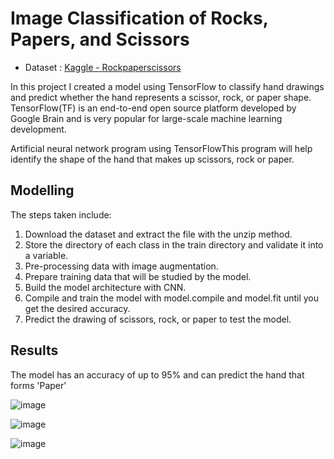 # Image Classification of Rocks, Papers, and Scissors

- Dataset : [Kaggle - Rockpaperscissors](https://www.kaggle.com/drgfreeman/rockpaperscissors)

In this project I created a model using TensorFlow to classify hand drawings and predict whether the hand represents a scissor, rock, or paper shape. TensorFlow(TF) is an end-to-end open source platform developed by Google Brain and is very popular for large-scale machine learning development.

Artificial neural network program using TensorFlowThis program will help identify the shape of the hand that makes up scissors, rock or paper.

## Modelling

The steps taken include:
1. Download the dataset and extract the file with the unzip method.
2. Store the directory of each class in the train directory and validate it into a variable.
3. Pre-processing data with image augmentation.
4. Prepare training data that will be studied by the model.
5. Build the model architecture with CNN.
6. Compile and train the model with model.compile and model.fit until you get the desired accuracy.
7. Predict the drawing of scissors, rock, or paper to test the model.

## Results

The model has an accuracy of up to 95% and can predict the hand that forms 'Paper'

![image](https://user-images.githubusercontent.com/87906938/127173056-adede5c8-6449-481f-b45a-ce493a983484.png)

![image](https://user-images.githubusercontent.com/87906938/127173001-d57eb1ed-1d7a-4dcf-96ea-d3f7a7c4bc05.png)

![image](https://user-images.githubusercontent.com/87906938/127173193-5077c6cc-258b-46b9-b36b-299dcd9f50bf.png)

